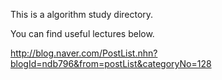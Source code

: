This is a algorithm study directory.

You can find useful lectures below.

http://blog.naver.com/PostList.nhn?blogId=ndb796&from=postList&categoryNo=128
